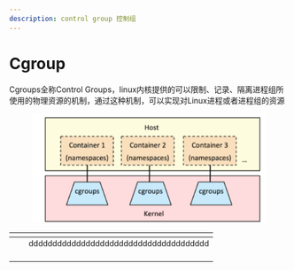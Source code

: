 ```yaml
---
description: control group 控制组
---
```


# Cgroup

Cgroups全称Control Groups，linux内核提供的可以限制、记录、隔离进程组所使用的物理资源的机制，通过这种机制，可以实现对Linux进程或者进程组的资源

<figure><img src="../../../.gitbook/assets/image (17) (1) (1).png" alt=""><figcaption></figcaption></figure>

<table data-view="cards"><thead><tr><th></th><th></th><th></th></tr></thead><tbody><tr><td></td><td></td><td>dddddddddddddddddddddddddddddddddddddd</td></tr><tr><td></td><td></td><td></td></tr><tr><td></td><td></td><td></td></tr><tr><td></td><td></td><td></td></tr><tr><td></td><td></td><td></td></tr></tbody></table>

